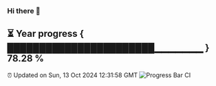 ### Hi there 👋
⏳ Year progress { ███████████████████████▁▁▁▁▁▁▁ } 78.28 %
---
⏰ Updated on Sun, 13 Oct 2024 12:31:58 GMT
![Progress Bar CI](https://github.com/liununu/liununu/workflows/Progress%20Bar%20CI/badge.svg)
